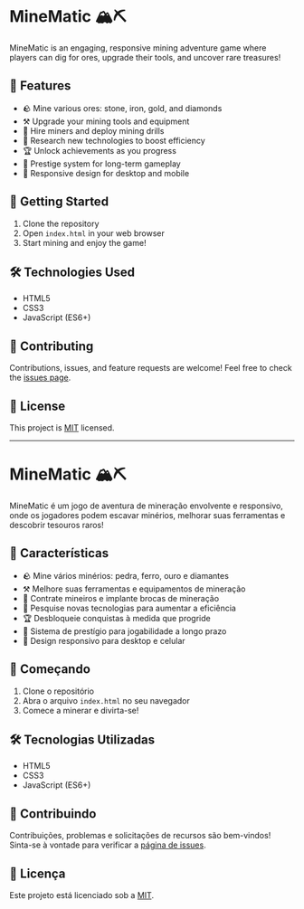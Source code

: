 # MineMatic 🏔️⛏️

MineMatic is an engaging, responsive mining adventure game where players can dig for ores, upgrade their tools, and uncover rare treasures!

## 🌟 Features

- 🪨 Mine various ores: stone, iron, gold, and diamonds
- ⚒️ Upgrade your mining tools and equipment
- 👷 Hire miners and deploy mining drills
- 🔬 Research new technologies to boost efficiency
- 🏆 Unlock achievements as you progress
- 🔄 Prestige system for long-term gameplay
- 📱 Responsive design for desktop and mobile

## 🚀 Getting Started

1. Clone the repository
2. Open `index.html` in your web browser
3. Start mining and enjoy the game!

## 🛠️ Technologies Used

- HTML5
- CSS3
- JavaScript (ES6+)

## 🤝 Contributing

Contributions, issues, and feature requests are welcome! Feel free to check the [issues page](https://github.com/yourusername/minematic/issues).

## 📜 License

This project is [MIT](https://choosealicense.com/licenses/mit/) licensed.

---

# MineMatic 🏔️⛏️

MineMatic é um jogo de aventura de mineração envolvente e responsivo, onde os jogadores podem escavar minérios, melhorar suas ferramentas e descobrir tesouros raros!

## 🌟 Características

- 🪨 Mine vários minérios: pedra, ferro, ouro e diamantes
- ⚒️ Melhore suas ferramentas e equipamentos de mineração
- 👷 Contrate mineiros e implante brocas de mineração
- 🔬 Pesquise novas tecnologias para aumentar a eficiência
- 🏆 Desbloqueie conquistas à medida que progride
- 🔄 Sistema de prestígio para jogabilidade a longo prazo
- 📱 Design responsivo para desktop e celular

## 🚀 Começando

1. Clone o repositório
2. Abra o arquivo `index.html` no seu navegador
3. Comece a minerar e divirta-se!

## 🛠️ Tecnologias Utilizadas

- HTML5
- CSS3
- JavaScript (ES6+)

## 🤝 Contribuindo

Contribuições, problemas e solicitações de recursos são bem-vindos! Sinta-se à vontade para verificar a [página de issues](https://github.com/seuusername/minematic/issues).

## 📜 Licença

Este projeto está licenciado sob a [MIT](https://choosealicense.com/licenses/mit/).
